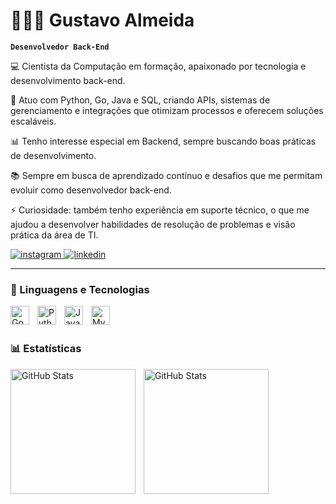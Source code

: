 # 👨🏻‍💻 Gustavo Almeida

**`Desenvolvedor Back-End`**

💻 Cientista da Computação em formação, apaixonado por tecnologia e desenvolvimento back-end.

🚀 Atuo com Python, Go, Java e SQL, criando APIs, sistemas de gerenciamento e integrações que otimizam processos e oferecem soluções escaláveis.

📊 Tenho interesse especial em Backend, sempre buscando boas práticas de desenvolvimento.

📚 Sempre em busca de aprendizado contínuo e desafios que me permitam evoluir como desenvolvedor back-end.

⚡ Curiosidade: também tenho experiência em suporte técnico, o que me ajudou a desenvolver habilidades de resolução de problemas e visão prática da área de TI.


<p align="left">
    <a href="https://www.instagram.com/gualmeida._/">
        <img 
            alt="instagram" 
            title="Instagram" 
            src="https://custom-icon-badges.demolab.com/badge/Instagram-FF0069?logo=instagram&logoColor=white"
        />
    </a>
    </a>
    <a href="https://www.linkedin.com/in/gustavo-henrique-de-almeida-pereira-597ba3248/">
        <img 
            alt="linkedin" 
            title="Meu perfil no LinkedIn" 
            src="https://custom-icon-badges.demolab.com/badge/LinkedIn-0077B5?logo=linkedin&logoColor=white"
        />
    </a>
</p>

---

### 🤖 Linguagens e Tecnologias

<img 
    align="left" 
    alt="Go"
    title="Go" 
    width="30px" 
    style="padding-right: 10px;" 
    src="https://cdn.jsdelivr.net/gh/devicons/devicon@latest/icons/go/go-original-wordmark.svg"
/>
<img 
    align="left" 
    alt="Python" 
    title="Python"
    width="30px" 
    style="padding-right: 10px;" 
    src="https://cdn.jsdelivr.net/gh/devicons/devicon@latest/icons/python/python-original.svg" 
/>
<img 
    align="left" 
    alt="Java" 
    title="Java"
    width="30px" 
    style="padding-right: 10px;" 
    src="https://cdn.jsdelivr.net/gh/devicons/devicon@latest/icons/java/java-original-wordmark.svg"        
/>
<img 
    align="left" 
    alt="MySQL" 
    title="MySQL"
    width="30px" 
    style="padding-right: 10px;" 
    src="https://cdn.jsdelivr.net/gh/devicons/devicon@latest/icons/mysql/mysql-original-wordmark.svg"
/>

<br/>
<br/>

### 📊 Estatísticas

<p>
  <img 
    align="left" 
    alt="GitHub Stats" 
    height="200" 
    style="padding-right: 10px;" 
    src="https://github-readme-stats.vercel.app/api?username=gutelo&show_icons=true&theme=tokyonight&include_all_commits=true&locale=pt-br" 
  />

<img 
    align="left" 
    alt="GitHub Stats" 
    height="200" 
    src="https://github-readme-stats.vercel.app/api/top-langs/?username=gutelo&theme=tokyonight&layout=compact&custom_title=Tecnologias&langs_count=9"
  />

</p>
